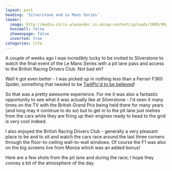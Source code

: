 ```yaml
---
layout: post
heading: 'Silverstone and Le Mans Series'
leader:
  image: http://media.chris-alexander.co.uk/wp-content/uploads/2009/09/29504517.jpg
  hassmall: false
  showonpage: false
  inverted: true
categories: life
---
```


A couple of weeks ago I was incredibly lucky to be invited to Silverstone to watch the final event of the Le Mans Series with a pit lane pass and access to the British Racing Drivers Club. Not bad eh?

Well it got even better - I was picked up in nothing less than a Ferrari F360 Spider, something that needed to be [TwitPic'd to be believed](http://twitpic.com/hkdtx)!

<!-- Replace missing image from http://media.chris-alexander.co.uk/wp-content/uploads/2009/09/29504517.jpg -->

So that was a pretty awesome experience. For me it was also a fantastic opportunity to see what it was actually like at Silverstone - I'd seen it many times on the TV with the British Grand Prix being held there for many years (and long may it continue to do so) but to get in to the pit lane just metres from the cars while they are firing up their engines ready to head to the grid is very cool indeed.

I also enjoyed the British Racing Drivers Club - generally a very pleasant place to be and to sit and watch the cars race around the last three corners through the floor-to-ceiling wall-to-wall windows. Of course the F1 was also on the big screens live from Monza which was an added bonus!

Here are a few shots from the pit lane and during the race; I hope they convey a bit of the atmosphere of the day.

<!-- Replace missing image from http://media.chris-alexander.co.uk/wp-content/uploads/2009/09/33.png -->

<!-- Replace missing image from http://media.chris-alexander.co.uk/wp-content/uploads/2009/09/astonmartin1.png -->

<!-- Replace missing image from http://media.chris-alexander.co.uk/wp-content/uploads/2009/09/black.png -->

<!-- Replace missing image from http://media.chris-alexander.co.uk/wp-content/uploads/2009/09/matmut.png -->

<!-- Replace missing image from http://media.chris-alexander.co.uk/wp-content/uploads/2009/09/racing.png -->
